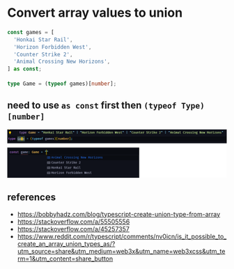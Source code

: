 # Convert array values to union

```ts
const games = [
  'Honkai Star Rail',
  'Horizon Forbidden West',
  'Counter Strike 2',
  'Animal Crossing New Horizons',
] as const;

type Game = (typeof games)[number];
```

## need to use `as const` first then `(typeof Type)[number]`

![works with intellisense](./as-const-to-unions.png)

## references

- https://bobbyhadz.com/blog/typescript-create-union-type-from-array
- https://stackoverflow.com/a/55505556
- https://stackoverflow.com/a/45257357
- https://www.reddit.com/r/typescript/comments/nv0icn/is_it_possible_to_create_an_array_union_types_as/?utm_source=share&utm_medium=web3x&utm_name=web3xcss&utm_term=1&utm_content=share_button
